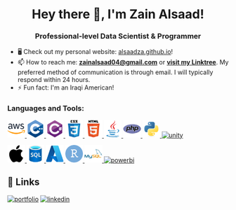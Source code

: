 <h1 align="center">Hey there 👋, I'm Zain Alsaad!</h1>
<h3 align="center">Professional-level Data Scientist & Programmer</h3>

- 🖥 Check out my personal website: [alsaadza.github.io](https://alsaadza.github.io)!
- 📫 How to reach me: **zainalsaad04@gmail.com** or **[visit my Linktree](linktr.ee/alsaadza)**. My preferred method of communication is through email. I will typically respond within 24 hours.
- ⚡ Fun fact: I'm an Iraqi American!


<h3 align="left">Languages and Tools:</h3>
<p align="left">

  
  <a href="https://aws.amazon.com" target="_blank" rel="noreferrer"> 
    
<img src="https://raw.githubusercontent.com/devicons/devicon/master/icons/amazonwebservices/amazonwebservices-original-wordmark.svg" alt="aws" width="40" height="40"/> </a> <a href="https://www.w3schools.com/cpp/" target="_blank" rel="noreferrer"> <img src="https://raw.githubusercontent.com/devicons/devicon/master/icons/cplusplus/cplusplus-original.svg" alt="cplusplus" width="40" height="40"/> </a> <a href="https://www.w3schools.com/cs/" target="_blank" rel="noreferrer"> <img src="https://raw.githubusercontent.com/devicons/devicon/master/icons/csharp/csharp-original.svg" alt="csharp" width="40" height="40"/> </a> <a href="https://www.w3schools.com/css/" target="_blank" rel="noreferrer"> <img src="https://raw.githubusercontent.com/devicons/devicon/master/icons/css3/css3-original-wordmark.svg" alt="css3" width="40" height="40"/> </a> <a href="https://www.w3.org/html/" target="_blank" rel="noreferrer"> <img src="https://raw.githubusercontent.com/devicons/devicon/master/icons/html5/html5-original-wordmark.svg" alt="html5" width="40" height="40"/> </a> <a href="https://www.java.com" target="_blank" rel="noreferrer"> <img src="https://raw.githubusercontent.com/devicons/devicon/master/icons/java/java-original.svg" alt="java" width="40" height="40"/> </a> <a href="https://www.php.net" target="_blank" rel="noreferrer"> <img src="https://raw.githubusercontent.com/devicons/devicon/master/icons/php/php-original.svg" alt="php" width="40" height="40"/> </a> <a href="https://www.python.org" target="_blank" rel="noreferrer"> <img src="https://raw.githubusercontent.com/devicons/devicon/master/icons/python/python-original.svg" alt="python" width="40" height="40"/> </a> <a href="https://unity.com/" target="_blank" rel="noreferrer"> <img src="https://www.vectorlogo.zone/logos/unity3d/unity3d-icon.svg" alt="unity" width="40" height="40"/>

<img src="https://raw.githubusercontent.com/devicons/devicon/master/icons/apple/apple-original.svg" alt="apple" width="40" height="40"/>
<img src="https://raw.githubusercontent.com/devicons/devicon/master/icons/azuresqldatabase/azuresqldatabase-original.svg" alt="azure" width="40" height="40"/>
<img src="https://raw.githubusercontent.com/devicons/devicon/master/icons/azure/azure-original.svg" alt="azure2" width="40" height="40"/>
<img src="https://raw.githubusercontent.com/devicons/devicon/master/icons/rstudio/rstudio-original.svg" alt="rstudio" width="40" height="40"/>
<img src="https://raw.githubusercontent.com/devicons/devicon/master/icons/mysql/mysql-original-wordmark.svg" alt="mysql" width="40" height="40"/>
  <img src="https://upload.wikimedia.org/wikipedia/commons/c/cf/New_Power_BI_Logo.svg" alt="powerbi" width="40" height="40"/>


</a> </p>
</p>


## 🔗 Links
[![portfolio](https://img.shields.io/badge/my_portfolio-000?style=for-the-badge&logo=ko-fi&logoColor=white)](https://alsaadza.github.io/)
[![linkedin](https://img.shields.io/badge/linkedin-0A66C2?style=for-the-badge&logo=linkedin&logoColor=white)](https://www.linkedin.com/in/zain-alsaad/)
